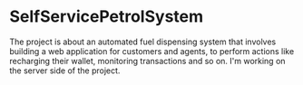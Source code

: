 # SelfServicePetrolSystem
The project is about an automated fuel dispensing system that involves building a web application for customers and agents, to perform actions like recharging their wallet, monitoring transactions and so on.
I'm working on the server side of the project.
